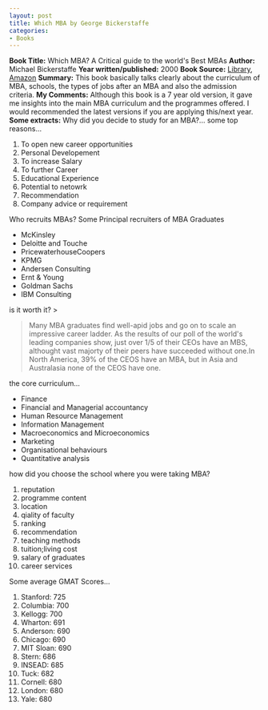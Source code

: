 ```yaml
---
layout: post
title: Which MBA by George Bickerstaffe
categories:
- Books
---
```


**Book Title:** Which MBA? A Critical guide to the world's Best MBAs **Author:** Michael Bickerstaffe **Year written/published:** 2000 **Book Source:** [Library](http://vistaweb.nlb.gov.sg/cgi-bin/cw_cgi?resultsScreen+22313+1+10+0), [Amazon](http://www.amazon.com/WHICH-MBA-critical-guide-worlds/dp/0273695363/ref=sr_1_1/002-7792776-8528010?ie=UTF8&s=books&qid=1186899421&sr=8-1) **Summary:** This book basically talks clearly about the curriculum of MBA, schools, the types of jobs after an MBA and also the admission criteria. **My Comments:** Although this book is a 7 year old version, it gave me insights into the main MBA curriculum and the programmes offered. I would recommended the latest versions if you are applying this/next year. **Some extracts:** Why did you decide to study for an MBA?... some top reasons...
1. To open new career opportunities
2. Personal Developement
3. To increase Salary
4. To further Career
5. Educational Experience
6. Potential to netowrk
7. Recommendation
8. Company advice or requirement

Who recruits MBAs? Some Principal recruiters of MBA Graduates
- McKinsley
- Deloitte and Touche
- PricewaterhouseCoopers
- KPMG
- Andersen Consulting
- Ernt & Young
- Goldman Sachs
- IBM Consulting

is it worth it? >

> Many MBA graduates find well-apid jobs and go on to scale an impressive career ladder. As the results of our poll of the world's leading companies show, just over 1/5 of their CEOs have an MBS, althought vast majorty of their peers have succeeded without one.In North America, 39% of the CEOS have an MBA, but in Asia and Australasia none of the CEOS have one.

the core curriculum...
- Finance
- Financial and Managerial accountancy
- Human Resource Management
- Information Management
- Macroeconomics and Microeconomics
- Marketing
- Organisational behaviours
- Quantitative analysis

how did you choose the school where you were taking MBA?
1. reputation
2. programme content
3. location
4. qiality of faculty
5. ranking
6. recommendation
7. teaching methods
8. tuition;living cost
9. salary of graduates
10. career services

Some average GMAT Scores...
1. Stanford: 725
2. Columbia: 700
3. Kellogg: 700
4. Wharton: 691
5. Anderson: 690
6. Chicago: 690
7. MIT Sloan: 690
8. Stern: 686
9. INSEAD: 685
10. Tuck: 682
11. Cornell: 680
12. London: 680
13. Yale: 680

